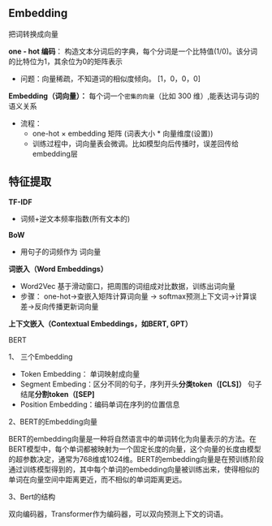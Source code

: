 ## Embedding

把词转换成向量

**one - hot 编码**： 构造文本分词后的字典，每个分词是一个比特值(1/0)。该分词的比特位为1，其余位为0的矩阵表示

- 问题：向量稀疏，不知道词的相似度倾向。 [1，0，0，0]

**Embedding（词向量）：** 每个词一个`密集的向量`（比如 300 维）,能表达词与词的语义关系

- 流程： 
  - one-hot × embedding 矩阵 (词表大小 * 向量维度(设置))
  - 训练过程中，词向量表会微调。比如模型向后传播时，误差回传给embedding层

## 特征提取

**TF-IDF**

- 词频+逆文本频率指数(所有文本的)

**BoW**

- 用句子的词频作为 词向量

**词嵌入（Word Embeddings）**

- Word2Vec 基于滑动窗口，把周围的词组成对比数据，训练出词向量
- 步骤： one-hot->查嵌入矩阵计算词向量 -> softmax预测上下文词->计算误差->反向传播更新词向量

**上下文嵌入（Contextual Embeddings，如BERT, GPT）**

BERT

1、 三个Embedding

- Token Embedding： 单词映射成向量
- Segment Embeding：区分不同的句子，序列开头**分类token（[CLS]）** 句子结尾**分割token（[SEP]**
- Position Embedding：编码单词在序列的位置信息

2、BERT的Embedding向量

BERT的embedding向量是一种将自然语言中的单词转化为向量表示的方法。在BERT模型中，每个单词都被映射为一个固定长度的向量，这个向量的长度由模型的超参数决定，通常为768维或1024维。BERT的embedding向量是在预训练阶段通过训练模型得到的，其中每个单词的embedding向量被训练出来，使得相似的单词在向量空间中距离更近，而不相似的单词距离更远。

3、Bert的结构

双向编码器，Transformer作为编码器，可以双向预测上下文的词语。


























